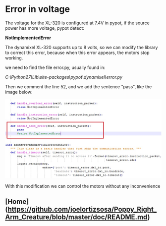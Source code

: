 # Error in voltage

The voltage for the XL-320 is configured at 7.4V in pypot, if the source power has more voltage, pypot detect:

  **NotImplementedError**

The dynamixel XL-320 supports up to 8 volts, so we can modify the library to correct this error, because when this 
error appears, the motors stop working.

we need to find the file error.py, usually found in:

 *C:\Python27\Lib\site-packages\pypot\dynamixel\error.py*
 
Then we comment the line 52, and we add the sentence "pass", like the image below:


![bug](img/software/bug.jpg)


With this modification we can control the motors without any inconvenience


## [Home] (https://github.com/joelortizsosa/Poppy_Right_Arm_Creature/blob/master/doc/README.md)
